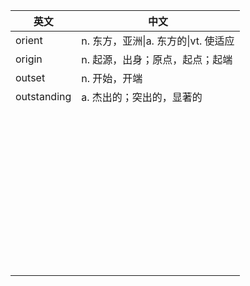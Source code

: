 | 英文        | 中文                                 |
| ----------- | ------------------------------------ |
| orient      | n. 东方，亚洲\|a. 东方的\|vt. 使适应 |
| origin      | n. 起源，出身；原点，起点；起端      |
| outset      | n. 开始，开端                        |
| outstanding | a. 杰出的；突出的，显著的            |
|             |                                      |
|             |                                      |
|             |                                      |
|             |                                      |
|             |                                      |
|             |                                      |
|             |                                      |
|             |                                      |
|             |                                      |
|             |                                      |
|             |                                      |
|             |                                      |
|             |                                      |
|             |                                      |
|             |                                      |
|             |                                      |
|             |                                      |
|             |                                      |
|             |                                      |
|             |                                      |
|             |                                      |
|             |                                      |
|             |                                      |
|             |                                      |
|             |                                      |
|             |                                      |
|             |                                      |
|             |                                      |
|             |                                      |
|             |                                      |
|             |                                      |
|             |                                      |
|             |                                      |
|             |                                      |
|             |                                      |
|             |                                      |
|             |                                      |
|             |                                      |
|             |                                      |
|             |                                      |
|             |                                      |
|             |                                      |
|             |                                      |
|             |                                      |
|             |                                      |

